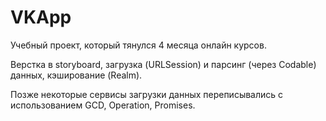 # VKApp
Учебный проект, который тянулся 4 месяца онлайн курсов.

Верстка в storyboard, загрузка (URLSession) и парсинг (через Codable) данных, кэширование (Realm). 

Позже некоторые сервисы загрузки данных переписывались с использованием GCD, Operation, Promises.
